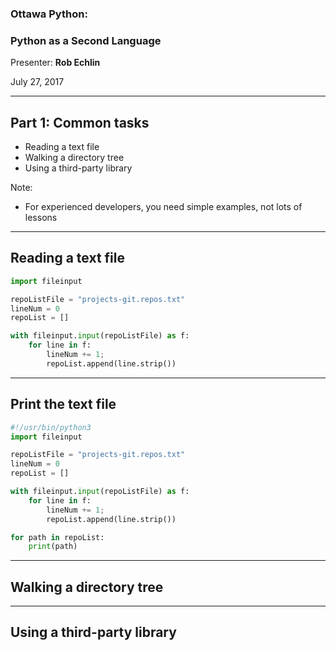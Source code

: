 ### Ottawa Python: 
### Python as a Second Language

Presenter: **Rob Echlin**

July 27, 2017

---

## Part 1: Common tasks
* Reading a text file
* Walking a directory tree
* Using a third-party library

Note:
* For experienced developers, you need simple examples, not lots of lessons


---
## Reading a text file

```python
import fileinput

repoListFile = "projects-git.repos.txt"
lineNum = 0
repoList = []

with fileinput.input(repoListFile) as f:
    for line in f:
        lineNum += 1;
        repoList.append(line.strip())
```

---
## Print the text file

```python
#!/usr/bin/python3
import fileinput

repoListFile = "projects-git.repos.txt"
lineNum = 0
repoList = []

with fileinput.input(repoListFile) as f:
    for line in f:
        lineNum += 1;
        repoList.append(line.strip())

for path in repoList:
    print(path)
```


---
## Walking a directory tree

---
## Using a third-party library